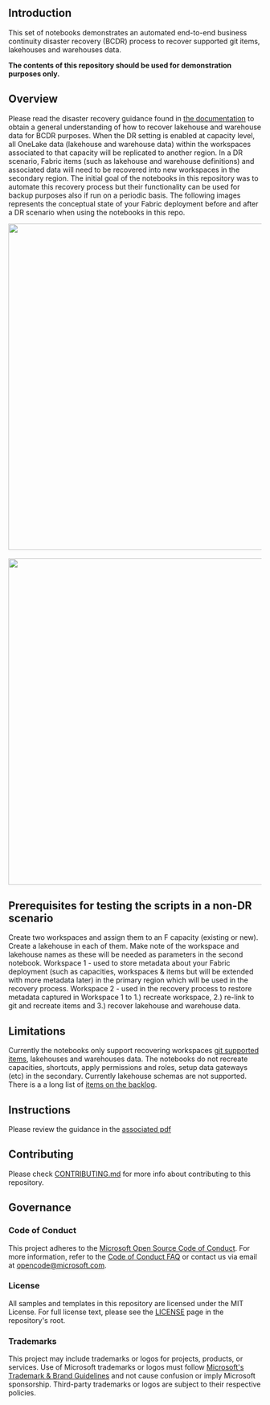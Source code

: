 ## Introduction

This set of notebooks demonstrates an automated end-to-end business continuity disaster recovery (BCDR) process to recover supported git items, lakehouses and warehouses data.

<b>The contents of this repository should be used for demonstration purposes only.</b>

## Overview
Please read the disaster recovery guidance found in <a href="https://learn.microsoft.com/en-us/fabric/security/experience-specific-guidance">the documentation</a> to obtain a general understanding of how to recover lakehouse and warehouse data for BCDR purposes.
When the DR setting is enabled at capacity level, all OneLake data (lakehouse and warehouse data) within the workspaces associated to that capacity will be replicated to another region. 
In a DR scenario, Fabric items (such as lakehouse and warehouse definitions) and associated data will need to be recovered into new workspaces in the secondary region. The initial goal of the notebooks in this repository was to automate this recovery process but their functionality can be used for backup purposes also if run on a periodic basis. 
The following images represents the conceptual state of your Fabric deployment before and after a DR scenario when using the notebooks in this repo.
<div>
<img src="./media/beforeDR.png?raw=true" width="650"/>&nbsp;<img src="./media/afterDR2.png?raw=true" width="650"/>
</div>

## Prerequisites for testing the scripts in a non-DR scenario
Create two workspaces and assign them to an F capacity (existing or new). Create a lakehouse in each of them. Make note of the workspace and lakehouse names as these will be needed as parameters in the second notebook. 
Workspace 1 - used to store metadata about your Fabric deployment (such as capacities, workspaces & items but will be extended with more metadata later) in the primary region which will be used in the recovery process. 
Workspace 2 - used in the recovery process to restore metadata captured in Workspace 1 to 1.) recreate workspace, 2.) re-link to git and recreate items and 3.) recover lakehouse and warehouse data.   

## Limitations
Currently the notebooks only support recovering workspaces [git supported items](https://learn.microsoft.com/en-us/fabric/cicd/git-integration/intro-to-git-integration#supported-items), lakehouses and warehouses data.
The notebooks do not recreate capacities, shortcuts, apply permissions and roles, setup data gateways (etc) in the secondary. Currently lakehouse schemas are not supported. There is a a long list of [items on the backlog](https://dev.azure.com/nihurt/FabricBCDR/_workitems/recentlyupdated/). 

## Instructions
Please review the guidance in the [associated pdf](./Fabric%20BCDR%20Accelerator%20User%20Guide.pdf)

## Contributing

Please check [CONTRIBUTING.md](./CONTRIBUTING.md) for more info about contributing to this repository.

## Governance

### Code of Conduct

This project adheres to the [Microsoft Open Source Code of Conduct](https://opensource.microsoft.com/codeofconduct/). For more information, refer to the [Code of Conduct FAQ](https://opensource.microsoft.com/codeofconduct/faq/) or contact us via email at [opencode@microsoft.com](mailto:opencode@microsoft.com).

### License

All samples and templates in this repository are licensed under the MIT License. For full license text, please see the [LICENSE](./LICENSE.md) page in the repository's root.

### Trademarks

This project may include trademarks or logos for projects, products, or services. Use of Microsoft trademarks or logos must follow [Microsoft's Trademark & Brand Guidelines](https://www.microsoft.com/en-us/legal/intellectualproperty/trademarks/usage/general) and not cause confusion or imply Microsoft sponsorship. Third-party trademarks or logos are subject to their respective policies.
